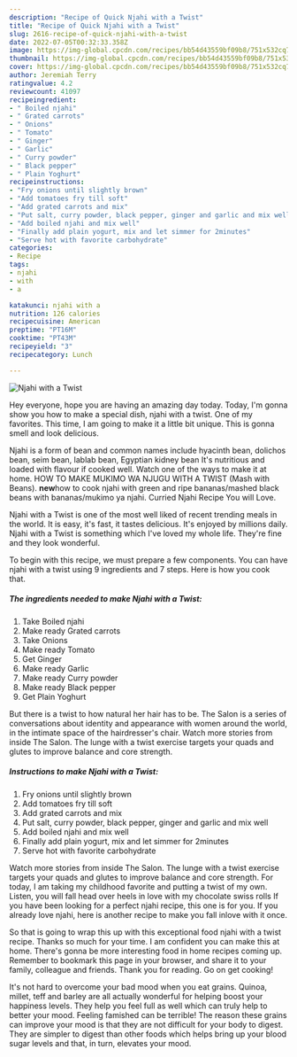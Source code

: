 ```yaml
---
description: "Recipe of Quick Njahi with a Twist"
title: "Recipe of Quick Njahi with a Twist"
slug: 2616-recipe-of-quick-njahi-with-a-twist
date: 2022-07-05T00:32:33.358Z
image: https://img-global.cpcdn.com/recipes/bb54d43559bf09b8/751x532cq70/njahi-with-a-twist-recipe-main-photo.jpg
thumbnail: https://img-global.cpcdn.com/recipes/bb54d43559bf09b8/751x532cq70/njahi-with-a-twist-recipe-main-photo.jpg
cover: https://img-global.cpcdn.com/recipes/bb54d43559bf09b8/751x532cq70/njahi-with-a-twist-recipe-main-photo.jpg
author: Jeremiah Terry
ratingvalue: 4.2
reviewcount: 41097
recipeingredient:
- " Boiled njahi"
- " Grated carrots"
- " Onions"
- " Tomato"
- " Ginger"
- " Garlic"
- " Curry powder"
- " Black pepper"
- " Plain Yoghurt"
recipeinstructions:
- "Fry onions until slightly brown"
- "Add tomatoes fry till soft"
- "Add grated carrots and mix"
- "Put salt, curry powder, black pepper, ginger and garlic and mix well"
- "Add boiled njahi and mix well"
- "Finally add plain yogurt, mix and let simmer for 2minutes"
- "Serve hot with favorite carbohydrate"
categories:
- Recipe
tags:
- njahi
- with
- a

katakunci: njahi with a 
nutrition: 126 calories
recipecuisine: American
preptime: "PT16M"
cooktime: "PT43M"
recipeyield: "3"
recipecategory: Lunch

---
```



![Njahi with a Twist](https://img-global.cpcdn.com/recipes/bb54d43559bf09b8/751x532cq70/njahi-with-a-twist-recipe-main-photo.jpg)

Hey everyone, hope you are having an amazing day today. Today, I'm gonna show you how to make a special dish, njahi with a twist. One of my favorites. This time, I am going to make it a little bit unique. This is gonna smell and look delicious.

Njahi is a form of bean and common names include hyacinth bean, dolichos bean, seim bean, lablab bean, Egyptian kidney bean It&#39;s nutritious and loaded with flavour if cooked well. Watch one of the ways to make it at home. HOW TO MAKE MUKIMO WA NJUGU WITH A TWIST (Mash with Beans). **new**how to cook njahi with green and ripe bananas/mashed black beans with bananas/mukimo ya njahi. Curried Njahi Recipe You will Love.

Njahi with a Twist is one of the most well liked of recent trending meals in the world. It is easy, it's fast, it tastes delicious. It's enjoyed by millions daily. Njahi with a Twist is something which I've loved my whole life. They're fine and they look wonderful.


To begin with this recipe, we must prepare a few components. You can have njahi with a twist using 9 ingredients and 7 steps. Here is how you cook that.

<!--inarticleads1-->

##### The ingredients needed to make Njahi with a Twist:

1. Take  Boiled njahi
1. Make ready  Grated carrots
1. Take  Onions
1. Make ready  Tomato
1. Get  Ginger
1. Make ready  Garlic
1. Make ready  Curry powder
1. Make ready  Black pepper
1. Get  Plain Yoghurt


But there is a twist to how natural her hair has to be. The Salon is a series of conversations about identity and appearance with women around the world, in the intimate space of the hairdresser&#39;s chair. Watch more stories from inside The Salon. The lunge with a twist exercise targets your quads and glutes to improve balance and core strength. 

<!--inarticleads2-->

##### Instructions to make Njahi with a Twist:

1. Fry onions until slightly brown
1. Add tomatoes fry till soft
1. Add grated carrots and mix
1. Put salt, curry powder, black pepper, ginger and garlic and mix well
1. Add boiled njahi and mix well
1. Finally add plain yogurt, mix and let simmer for 2minutes
1. Serve hot with favorite carbohydrate


Watch more stories from inside The Salon. The lunge with a twist exercise targets your quads and glutes to improve balance and core strength. For today, I am taking my childhood favorite and putting a twist of my own. Listen, you will fall head over heels in love with my chocolate swiss rolls If you have been looking for a perfect njahi recipe, this one is for you. If you already love njahi, here is another recipe to make you fall inlove with it once. 

So that is going to wrap this up with this exceptional food njahi with a twist recipe. Thanks so much for your time. I am confident you can make this at home. There's gonna be more interesting food in home recipes coming up. Remember to bookmark this page in your browser, and share it to your family, colleague and friends. Thank you for reading. Go on get cooking!

It's not hard to overcome your bad mood when you eat grains. Quinoa, millet, teff and barley are all actually wonderful for helping boost your happiness levels. They help you feel full as well which can truly help to better your mood. Feeling famished can be terrible! The reason these grains can improve your mood is that they are not difficult for your body to digest. They are simpler to digest than other foods which helps bring up your blood sugar levels and that, in turn, elevates your mood.
